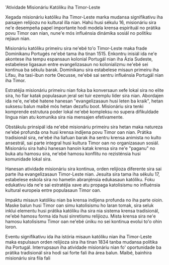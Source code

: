 'Atividade Misionáriu Katóliku iha Timor-Leste

Xegada misionáriu katóliku iha Timor-Leste marka mudansa signifikativu iha paisajen relijiozu no kultural illa nian. Hahú husi sékulu 16, misionáriu sira ne'e desempeña papel importante hodi modela krensa espirituál no prátika povu Timor oan nian, nune'e mós influénsia dinámika sosiál no polítiku rejiaun nian.

Misionáriu katóliku primeiru sira ne'ebé to'o Timor-Leste maka frade Dominikanu Portugés ne'ebé tama iha tinan 1515. Enkontru inisiál ida ne'e akontese iha tempu espansaun kolonial Portugál nian iha Ázia Sudeste, estabelese ligasaun entre evangelizasaun no kolonializmu ne'ebé sei kontinua ba sékulu barak. Dominikanu sira estabelese misaun primeiru iha Lifau, iha tasi-ibun norte Oecusse, ne'ebé sai sentru influénsia Portugál nian iha Timor.

Estratéjia misionáriu primeiru nian foka ba konversaun xefe lokal sira no elite sira, ho fiar katak populasaun jeral sei tuir ezemplu líder sira nian. Abordajen ida ne'e, ne'ebé hatene hanesan "evangelizasaun husi leten ba kraik", hetan suksesu balun maibé mós hetan dezafiu boot. Misionáriu sira tenki komprende estrutura poder lokal ne'ebé kompleksu no supera difikuldade lingua nian atu komunika sira nia mensajen efetivamente.

Obstákulu prinsipál ida ne'ebé misionáriu primeiru sira hetan maka natureza ne'ebé profunda ona husi krensa indíjena povu Timor oan nian. Prátika tradisionál sira, ne'ebé iha liafuan barak iha sentru krensa animista no kulto ansestrál, sai parte integral husi kultura Timor oan no organizasaun sosiál. Misionáriu sira hahú hanesan hanoin katak krensa sira ne'e "paganu" no buka atu hamosu sira, ne'ebé hamosu konflitu no rezisténsia husi komunidade lokal sira.

Hanesan atividade misionáriu sira kontinua, orden relijioza diferente sira sai parte iha evangelizasaun Timor-Leste nian. Jesuita sira tama iha sékulu 17, estabelese eskola sira no hametin abranjénsia edukasaun katóliku. Foku edukativu ida ne'e sai estratéjia xave atu propaga katolisismu no influénsia kultural europeia entre populasaun Timor oan.

Impaktu misaun katóliku nian ba krensa indíjena profunda no iha parte oioin. Maske balun husi Timor oan simu katolisismu ho laran tomak, sira seluk inklui elementu husi prátika katóliku iha sira nia sistema krensa tradisionál, ne'ebé hamosu forma ida husi sinretismu relijiozu. Mista krensa sira ne'e hamosu katolisismu Timor oan ne'ebé úniku no sei kontinua evolui to'o ohin loron.

Eventu signifikativu ida iha istória misaun katóliku nian iha Timor-Leste maka espulsaun orden relijioza sira iha tinan 1834 tanba mudansa polítika iha Portugál. Interrupsaun iha atividade misionáriu nian fo' oportunidade ba prátika tradisionál sira hodi sai forte fali iha área balun. Maibé, bainhira misionáriu sira fila fali